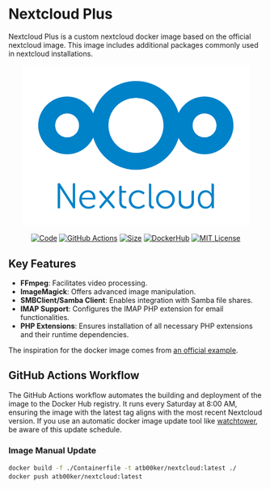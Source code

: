 # Nextcloud Plus

Nextcloud Plus is a custom nextcloud docker image based on the official nextcloud image. This image includes additional packages commonly used in nextcloud installations.

<div align="center">
  <img src="./docs/nextcloud.png" width="450" />

[![Code](https://img.shields.io/badge/code-opensource-green)](https://github.com/atb00ker/docker-nextcloud-plus)
[![GitHub Actions](https://github.com/atb00ker/docker-nextcloud-plus/actions/workflows/docker-image-update.yml/badge.svg)](https://github.com/atb00ker/docker-nextcloud-plus/actions)
[![Size](https://img.shields.io/docker/image-size/atb00ker/nextcloud.svg)](https://hub.docker.com/r/atb00ker/nextcloud)
[![DockerHub](https://img.shields.io/docker/pulls/atb00ker/nextcloud.svg)](https://hub.docker.com/r/atb00ker/nextcloud)
[![MIT License](https://img.shields.io/badge/License-MIT-green.svg)](./LICENSE)

</div>

## Key Features

- **FFmpeg**: Facilitates video processing.
- **ImageMagick**: Offers advanced image manipulation.
- **SMBClient/Samba Client**: Enables integration with Samba file shares.
- **IMAP Support**: Configures the IMAP PHP extension for email functionalities.
- **PHP Extensions**: Ensures installation of all necessary PHP extensions and their runtime dependencies.

The inspiration for the docker image comes from [an official example](https://github.com/nextcloud/docker/blob/master/.examples/dockerfiles/full/fpm/Dockerfile).

## GitHub Actions Workflow

The GitHub Actions workflow automates the building and deployment of the image to the Docker Hub registry. It runs every Saturday at 8:00 AM, ensuring the image with the latest tag aligns with the most recent Nextcloud version. If you use an automatic docker image update tool like [watchtower](https://github.com/containrrr/watchtower), be aware of this update schedule.

### Image Manual Update

```bash
docker build -f ./Containerfile -t atb00ker/nextcloud:latest ./
docker push atb00ker/nextcloud:latest
```
